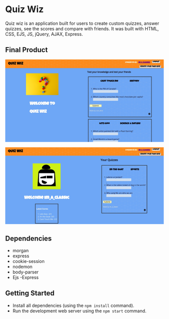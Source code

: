 # Quiz Wiz

Quiz wiz is an application built for users to create custom quizzes, answer quizzes, see the scores and compare with friends. It was built with HTML, CSS, EJS, JS, jQuery, AJAX, Express.

## Final Product

!["Home page, see all quizzes, answer any of them!"](https://github.com/davidOnaolapo/quiz-app/blob/master/docs/QuizWiz_homepage.jpg?raw=true)

!["The users page"](https://github.com/davidOnaolapo/quiz-app/blob/master/docs/QuizWiz_userpage.jpg?raw=true)



## Dependencies

- morgan
- express
- cookie-session
- nodemon
- body-parser
- Ejs
-Express

## Getting Started

- Install all dependencies (using the `npm install` command).
- Run the development web server using the `npm start` command.
